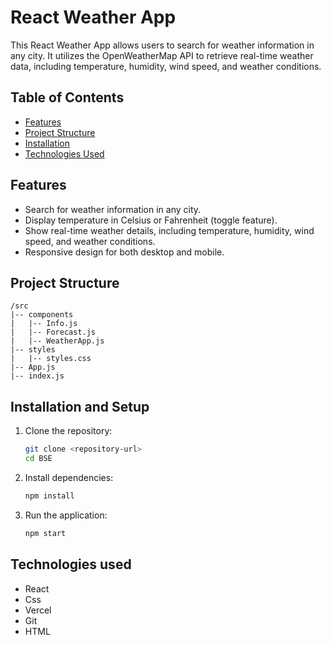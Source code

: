 # React Weather App

This React Weather App allows users to search for weather information in any city. It utilizes the OpenWeatherMap API to retrieve real-time weather data, including temperature, humidity, wind speed, and weather conditions.

## Table of Contents

- [Features](#features)
- [Project Structure](#project-structure)
- [Installation](#installation)
- [Technologies Used](#technologies-used)

## Features

- Search for weather information in any city.
- Display temperature in Celsius or Fahrenheit (toggle feature).
- Show real-time weather details, including temperature, humidity, wind speed, and weather conditions.
- Responsive design for both desktop and mobile.

## Project Structure

```plaintext
/src
|-- components
|   |-- Info.js
|   |-- Forecast.js
|   |-- WeatherApp.js
|-- styles
|   |-- styles.css
|-- App.js
|-- index.js

```


## Installation and Setup

1. Clone the repository:

   ```bash
   git clone <repository-url>
   cd BSE
   ```

2. Install dependencies:

   ```bash
   npm install
   ```

3. Run the application:

   ```bash
   npm start
   
   ```
## Technologies used
 
 - React
 - Css
 - Vercel
 - Git
 - HTML
 

